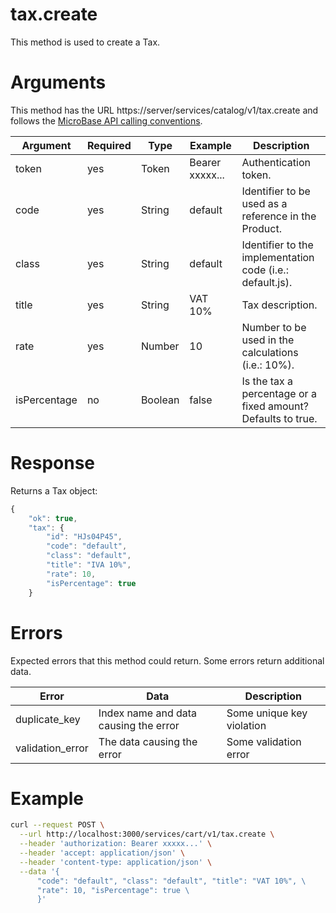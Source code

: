 # tax.create

This method is used to create a Tax.

# Arguments

This method has the URL https://server/services/catalog/v1/tax.create and 
follows the [MicroBase API calling conventions](../calling-conventions.html).

Argument | Required | Type | Example | Description
---------|----------|------|---------|------------
token        | yes | Token    | Bearer xxxxx... | Authentication token.
code         | yes  | String  | default         | Identifier to be used as a reference in the Product. 
class        | yes  | String  | default         | Identifier to the implementation code (i.e.: default.js).
title        | yes  | String  | VAT 10%         | Tax description.
rate         | yes  | Number  | 10              | Number to be used in the calculations (i.e.: 10%).
isPercentage | no   | Boolean | false           | Is the tax a percentage or a fixed amount? Defaults to true. 

# Response

Returns a Tax object:

```javascript
{
    "ok": true,
    "tax": {
        "id": "HJs04P45",
        "code": "default",
        "class": "default",
        "title": "IVA 10%",
        "rate": 10,
        "isPercentage": true
    }
```

# Errors

Expected errors that this method could return. Some errors return additional data.

Error | Data | Description
------|------|------------
duplicate_key | Index name and data causing the error | Some unique key violation
validation_error | The data causing the error | Some validation error

# Example

```bash
curl --request POST \
  --url http://localhost:3000/services/cart/v1/tax.create \
  --header 'authorization: Bearer xxxxx...' \
  --header 'accept: application/json' \
  --header 'content-type: application/json' \
  --data '{
      "code": "default", "class": "default", "title": "VAT 10%", \
      "rate": 10, "isPercentage": true \
      }'
```